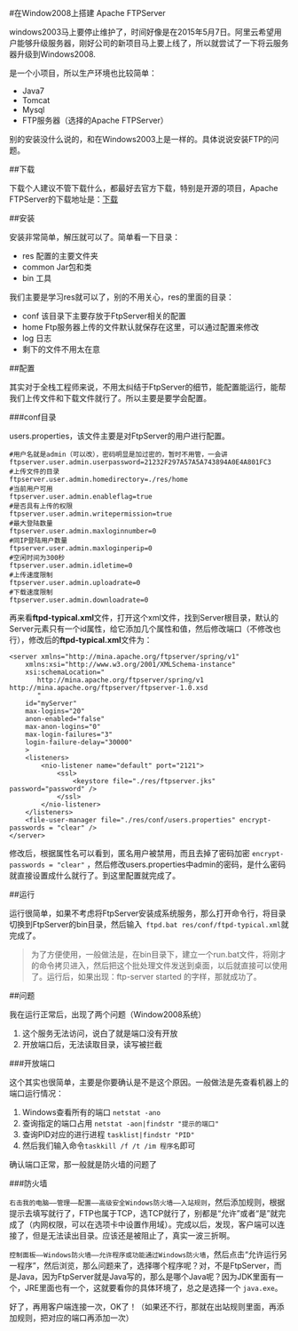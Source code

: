 #在Window2008上搭建 Apache FTPServer

windows2003马上要停止维护了，时间好像是在2015年5月7日。阿里云希望用户能够升级服务器，刚好公司的新项目马上要上线了，所以就尝试了一下将云服务器升级到Windows2008.

是一个小项目，所以生产环境也比较简单：

* Java7
* Tomcat
* Mysql
* FTP服务器（选择的Apache FTPServer）

别的安装没什么说的，和在Windows2003上是一样的。具体说说安装FTP的问题。

##下载

下载个人建议不管下载什么，都最好去官方下载，特别是开源的项目，Apache FTPServer的下载地址是：[下载][apache-ftpserver]

##安装

安装非常简单，解压就可以了。简单看一下目录：

* res 配置的主要文件夹
* common Jar包和类
* bin 工具

我们主要是学习res就可以了，别的不用关心，res的里面的目录：

* conf 该目录下主要存放于FtpServer相关的配置
* home Ftp服务器上传的文件默认就保存在这里，可以通过配置来修改
* log 日志
* 剩下的文件不用太在意

##配置

其实对于全栈工程师来说，不用太纠结于FtpServer的细节，能配置能运行，能帮我们上传文件和下载文件就行了。所以主要是要学会配置。

###conf目录

users.properties，该文件主要是对FtpServer的用户进行配置。
	
	#用户名就是admin（可以改），密码明显是加过密的，暂时不用管，一会讲
    ftpserver.user.admin.userpassword=21232F297A57A5A743894A0E4A801FC3
	#上传文件的目录
	ftpserver.user.admin.homedirectory=./res/home
	#当前用户可用
	ftpserver.user.admin.enableflag=true
	#是否具有上传的权限
	ftpserver.user.admin.writepermission=true
	#最大登陆数量
	ftpserver.user.admin.maxloginnumber=0
	#同IP登陆用户数量
	ftpserver.user.admin.maxloginperip=0
	#空闲时间为300秒
	ftpserver.user.admin.idletime=0
	#上传速度限制	
	ftpserver.user.admin.uploadrate=0
	#下载速度限制
	ftpserver.user.admin.downloadrate=0

再来看**ftpd-typical.xml**文件，打开这个xml文件，找到Server根目录，默认的Server元素只有一个id属性，给它添加几个属性和值，然后修改端口（不修改也行），修改后的**ftpd-typical.xml**文件为：

    <server xmlns="http://mina.apache.org/ftpserver/spring/v1"
		xmlns:xsi="http://www.w3.org/2001/XMLSchema-instance"
		xsi:schemaLocation="
		   http://mina.apache.org/ftpserver/spring/v1 http://mina.apache.org/ftpserver/ftpserver-1.0.xsd	
		   "
		id="myServer"
	    max-logins="20"  
	    anon-enabled="false"  
	    max-anon-logins="0"  
	    max-login-failures="3"  
	    login-failure-delay="30000"
		>
		<listeners>
			<nio-listener name="default" port="2121">
			    <ssl>
	                <keystore file="./res/ftpserver.jks" password="password" />
	            </ssl>
			</nio-listener>
		</listeners>
		<file-user-manager file="./res/conf/users.properties" encrypt-passwords = "clear" />
	</server>

修改后，根据属性名可以看到，匿名用户被禁用，而且去掉了密码加密 `encrypt-passwords = "clear"` ，然后修改users.properties中admin的密码，是什么密码就直接设置成什么就行了。到这里配置就完成了。

##运行

运行很简单，如果不考虑将FtpServer安装成系统服务，那么打开命令行，将目录切换到FtpServer的bin目录，然后输入` ftpd.bat res/conf/ftpd-typical.xml`就完成了。
> 为了方便使用，一般做法是，在bin目录下，建立一个run.bat文件，将刚才的命令拷贝进入，然后把这个批处理文件发送到桌面，以后就直接可以使用了。运行后，如果出现：ftp-server started 的字样，那就成功了。

##问题

我在运行正常后，出现了两个问题（Window2008系统）

1. 这个服务无法访问，说白了就是端口没有开放
2. 开放端口后，无法读取目录，读写被拦截

###开放端口

这个其实也很简单，主要是你要确认是不是这个原因。一般做法是先查看机器上的端口运行情况：

1. Windows查看所有的端口 `netstat -ano`
2. 查询指定的端口占用 `netstat -aon|findstr "提示的端口"`
3. 查询PID对应的进行进程 `tasklist|findstr "PID"`
4. 然后我们输入命令`taskkill /f /t /im 程序名`即可

确认端口正常，那一般就是防火墙的问题了

###防火墙

`右击我的电脑——管理——配置——高级安全Windows防火墙——入站规则`，然后添加规则，根据提示去填写就行了，FTP也属于TCP，选TCP就行了，别都是“允许”或者“是”就完成了（内网权限，可以在选项卡中设置作用域）。完成以后，发现，客户端可以连接了，但是无法读出目录。应该还是被阻止了，真实一波三折啊。

`控制面板——Windows防火墙——允许程序或功能通过Windows防火墙`，然后点击“允许运行另一程序”，然后浏览，那么问题来了，选择哪个程序呢？对，不是FtpServer，而是Java，因为FtpServer就是Java写的，那么是哪个Java呢？因为JDK里面有一个，JRE里面也有一个，这就要看你的具体环境了，总之是选择一个 `java.exe`。

好了，再用客户端连接一次，OK了！（如果还不行，那就在出站规则里面，再添加规则，把对应的端口再添加一次）





[apache-ftpserver]: https://mina.apache.org/ftpserver-project/downloads.html